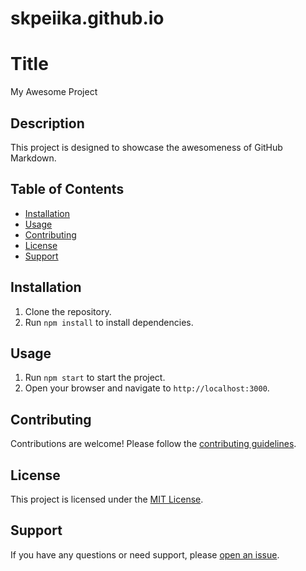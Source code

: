 # skpeiika.github.io

# Title
My Awesome Project

## Description
This project is designed to showcase the awesomeness of GitHub Markdown.

## Table of Contents
- [Installation](#installation)
- [Usage](#usage)
- [Contributing](#contributing)
- [License](#license)
- [Support](#support)

## Installation
1. Clone the repository.
2. Run `npm install` to install dependencies.

## Usage
1. Run `npm start` to start the project.
2. Open your browser and navigate to `http://localhost:3000`.

## Contributing
Contributions are welcome! Please follow the [contributing guidelines](CONTRIBUTING.md).

## License
This project is licensed under the [MIT License](LICENSE).

## Support
If you have any questions or need support, please [open an issue](https://github.com/your-username/your-project/issues).
